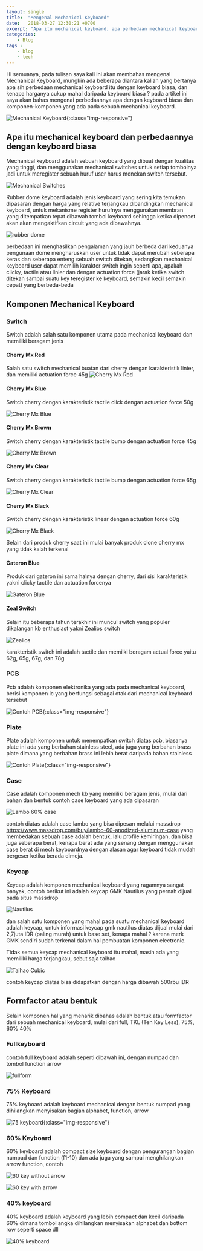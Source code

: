 ```yaml
---
layout: single
title:  "Mengenal Mechanical Keyboard"
date:   2018-03-27 12:30:21 +0700
excerpt: "Apa itu mechanical keyboard, apa perbedaan mechanical keyboard dengan keyboard biasa, apa saja komponen mechanical keyboard"
categories: 
    - Blog
tags : 
    - blog
    - tech
---
```


Hi semuanya, pada tulisan saya kali ini akan membahas mengenai Mechanical Keyboard, mungkin ada beberapa diantara kalian yang bertanya apa sih perbedaan mechanical keyboard itu dengan keyboard biasa, dan kenapa harganya cukup mahal daripada keyboard biasa ? pada artikel ini saya akan bahas mengenai perbedaannya apa dengan keyboard biasa dan komponen-komponen yang ada pada sebuah mechanical keyboard.

![Mechanical Keyboard](/assets/images/mech_kb_1.JPG){:class="img-responsive"}

## Apa itu mechanical keyboard dan perbedaannya dengan keyboard biasa
Mechanical keyboard adalah sebuah keyboard yang dibuat dengan kualitas yang tinggi, dan menggunakan mechanical switches untuk setiap tombolnya jadi untuk meregister sebuah huruf user harus menekan switch tersebut.

![Mechanical Switches](http://www.keyboardco.com/blog/wp-content/uploads/2012/10/Blue.gif)

Rubber dome keyboard adalah jenis keyboard yang sering kita temukan dipasaran dengan harga yang relative terjangkau dibandingkan mechanical keyboard, untuk mekanisme register hurufnya menggunakan membran yang ditempatkan tepat dibawah tombol keyboard sehingga ketika dipencet akan akan mengaktifkan circuit yang ada dibawahnya.

![rubber dome](https://upload.wikimedia.org/wikipedia/commons/6/6e/Membrane_keyboard.jpg)

perbedaan ini menghasilkan pengalaman yang jauh berbeda dari keduanya pengunaan dome mengharuskan user untuk tidak dapat merubah seberapa keras dan seberapa enteng sebuah switch ditekan, sedangkan mechanical keyboard user dapat memilih karakter switch ingin seperti apa, apakah clicky, tactile atau linier dan dengan actuation force (jarak ketika switch ditekan sampai suatu key teregister ke keyboard, semakin kecil semakin cepat) yang berbeda-beda

## Komponen Mechanical Keyboard

### Switch
Switch adalah salah satu komponen utama pada mechanical keyboard dan memiliki beragam jenis

#### Cherry Mx Red
Salah satu switch mechanical buatan dari cherry dengan karakteristik linier, dan memiliki actuation force 45g
![Cherry Mx Red](http://www.wasdkeyboards.com/media/guide/cherry-mx-red.jpg)

#### Cherry Mx Blue
Switch cherry dengan karakteristik tactile click dengan actuation force 50g

![Cherry Mx Blue](http://www.wasdkeyboards.com/media/guide/cherry-mx-blue.jpg)

#### Cherry Mx Brown
Switch cherry dengan karakteristik tactile bump dengan actuation force 45g

![Cherry Mx Brown](http://www.wasdkeyboards.com/media/guide/cherry-mx-brown.jpg)

#### Cherry Mx Clear
Switch cherry dengan karakteristik tactile bump dengan actuation force 65g

![Cherry Mx Clear](http://www.wasdkeyboards.com/media/guide/cherry-mx-clear.jpg)

#### Cherry Mx Black
Switch cherry dengan karakteristik linear dengan actuation force 60g

![Cherry Mx Black](http://www.wasdkeyboards.com/media/guide/cherry-mx-black.jpg)

Selain dari produk cherry saat ini mulai banyak produk clone cherry mx yang tidak kalah terkenal

#### Gateron Blue
Produk dari gateron ini sama halnya dengan cherry, dari sisi karakteristik yakni clicky tactile dan actuation forcenya

![Gateron Blue](https://www.candykeys.com/wp-content/uploads/2017/01/blue1-1.png)

#### Zeal Switch
Selain itu beberapa tahun terakhir ini muncul switch yang populer dikalangan kb enthusiast yakni Zealios switch

![Zealios](https://cdn.shopify.com/s/files/1/0490/7329/products/zealios2.jpeg?v=1521529075)

karakteristik switch ini adalah tactile dan memilki beragam actual force yaitu 62g, 65g, 67g, dan 78g

### PCB
Pcb adalah komponen elektronika yang ada pada mechanical keyboard, berisi komponen ic yang berfungsi sebagai otak dari mechanical keyboard tersebut

![Contoh PCB](/assets/images/pcb.png){:class="img-responsive"}

### Plate
Plate adalah komponen untuk menempatkan switch diatas pcb, biasanya plate ini ada yang berbahan stainless steel, ada juga yang berbahan brass plate dimana yang berbahan brass ini lebih berat daripada bahan stainless

![Contoh Plate](/assets/images/plate.png){:class="img-responsive"}

### Case
Case adalah komponen mech kb yang memiliki beragam jenis, mulai dari bahan dan bentuk
contoh case keyboard yang ada dipasaran

![Lambo 60% case](https://massdrop-s3.imgix.net/product-images/lambo-60-anodized-aluminum-case/MD-12607_20151110141204_2c5033c6720bfcc3.jpg?auto=format&fm=jpg&fit=crop&w=955&dpr=1)

contoh diatas adalah case lambo yang bisa dipesan melalui massdrop https://www.massdrop.com/buy/lambo-60-anodized-aluminum-case
yang membedakan sebuah case adalah bentuk, lalu profile kemiringan, dan bisa juga seberapa berat, kenapa berat ada yang senang dengan menggunakan case berat di mech keyboardnya dengan alasan agar keyboard tidak mudah bergeser ketika berada dimeja.

### Keycap
Keycap adalah komponen mechanical keyboard yang ragamnya sangat banyak, contoh berikut ini adalah keycap GMK Nautilus yang pernah dijual pada situs massdrop

![Nautilus](https://massdrop-s3.imgix.net/product-images/massdrop-x-zambumon-gmk-nautilus-custom-keycap-set/01_Base_20170710102355.png?auto=format&fm=jpg&fit=crop&w=955&dpr=1)

dan salah satu komponen yang mahal pada suatu mechanical keyboard adalah keycap, untuk informasi keycap gmk nautilus diatas dijual mulai dari 2,7juta IDR (paling murah) untuk base set, kenapa mahal ? karena merk GMK sendiri sudah terkenal dalam hal pembuatan komponen electronic.

Tidak semua keycap mechanical keyboard itu mahal, masih ada yang memiliki harga terjangkau, sebut saja taihao

![Taihao Cubic](http://www.tai-hao.com/upload/catalog_b/2f4559e8c2c11de9b8c8c639fd93da43.jpg) 

contoh keycap diatas bisa didapatkan dengan harga dibawah 500rbu IDR

## Formfactor atau bentuk
Selain komponen hal yang menarik dibahas adalah bentuk atau formfactor dari sebuah mechanical keyboard, mulai dari full, TKL (Ten Key Less), 75%, 60% 40% 

### Fullkeyboard
contoh full keyboard adalah seperti dibawah ini, dengan numpad dan tombol function arrow

![fullform](https://mechanicalkeyboards.com/shop/images/products/large_2114_RF1.jpg)

### 75% Keyboard
75% keyboard adalah keyboard mechanical dengan bentuk numpad yang dihilangkan menyisakan bagian alphabet, function, arrow

![75 keyboard](/assets/images/75keyboard.jpg){:class="img-responsive"}


### 60% Keyboard
60% keyboard adalah compact size keyboard dengan pengurangan bagian numpad dan function (f1-10) dan ada juga yang sampai menghilangkan arrow function, contoh

![60 key without arrow](https://massdrop-s3.imgix.net/product-images/gmk-3run-keycap-set/MD-28806_20161017113614_de56d2766d92ed2f.jpg?auto=format&fm=jpg&fit=crop&w=955&dpr=1)

![60 key with arrow](https://massdrop-s3.imgix.net/product-images/gh60-xd64-mechanical-keyboard-kit/363A1304%20copy_20170505114428.jpg?auto=format&fm=jpg&fit=crop&w=955&dpr=1)

### 40% keyboard
40% keyboard adalah keyboard yang lebih compact dan kecil daripada 60% dimana tombol angka dihilangkan menyisakan alphabet dan bottom row seperti space dll

![40% keyboard](https://www.extremetech.com/wp-content/uploads/2016/12/MD-26055_20160823140932_ea396a26bf42b12c.jpg)
